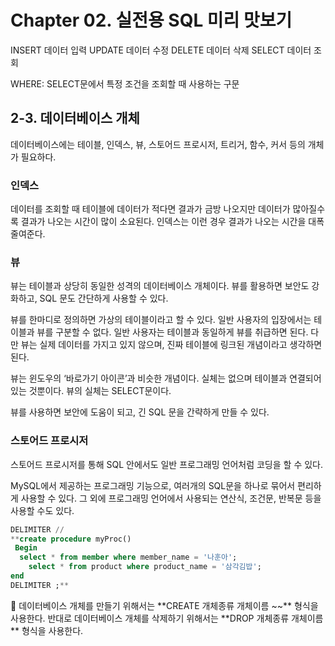 # Chapter 02. 실전용 SQL 미리 맛보기

INSERT 데이터 입력 UPDATE 데이터 수정 DELETE 데이터 삭제 SELECT 데이터 조회

WHERE: SELECT문에서 특정 조건을 조회할 때 사용하는 구문

## 2-3. 데이터베이스 개체

데이터베이스에는 테이블, 인덱스, 뷰, 스토어드 프로시저, 트리거, 함수, 커서 등의 개체가 필요하다.

### 인덱스

데이터를 조회할 때 테이블에 데이터가 적다면 결과가 금방 나오지만 데이터가 많아질수록 결과가 나오는 시간이 많이 소요된다. 인덱스는 이런 경우 결과가 나오는 시간을 대폭 줄여준다.

### 뷰

뷰는 테이블과 상당히 동일한 성격의 데이터베이스 개체이다. 뷰를 활용하면 보안도 강화하고, SQL 문도 간단하게 사용할 수 있다.

뷰를 한마디로 정의하면 가상의 테이블이라고 할 수 있다. 일반 사용자의 입장에서는 테이블과 뷰를 구분할 수 없다. 일반 사용자는 테이블과 동일하게 뷰를 취급하면 된다. 다만 뷰는 실제 데이터를 가지고 있지 않으며, 진짜 테이블에 링크된 개념이라고 생각하면 된다.

뷰는 윈도우의 ‘바로가기 아이콘’과 비슷한 개념이다. 실체는 없으며 테이블과 연결되어 있는 것뿐이다. 뷰의 실체는 SELECT문이다.

뷰를 사용하면 보안에 도움이 되고, 긴 SQL 문을 간략하게 만들 수 있다.

### 스토어드 프로시저

스토어드 프로시저를 통해 SQL 안에서도 일반 프로그래밍 언어처럼 코딩을 할 수 있다.

MySQL에서 제공하는 프로그래밍 기능으로, 여러개의 SQL문을 하나로 묶어서 편리하게 사용할 수 있다. 그 외에 프로그래밍 언어에서 사용되는 연산식, 조건문, 반복문 등을 사용할 수도 있다.

```sql
DELIMITER //
**create procedure myProc()
 Begin
  select * from member where member_name = '나훈아';  
	select * from product where product_name = '삼각김밥'; 
end
DELIMITER ;**
```

<aside>
📌 데이터베이스 개체를 만들기 위해서는 **CREATE 개체종류 개체이름 ~~** 형식을 사용한다.  반대로 데이터베이스 개체를 삭제하기 위해서는 **DROP 개체종류 개체이름** 형식을 사용한다.

</aside>